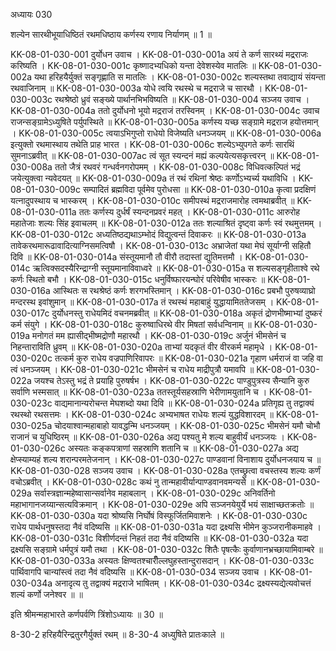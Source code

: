 अध्यायः 030

शल्येन सारथीभूयाधिष्ठितं रथमधिष्ठाय कर्णस्य रणाय निर्याणम् ॥ 1 ॥

KK-08-01-030-001	दुर्योधन उवाच ।
KK-08-01-030-001a	अयं ते कर्ण सारथ्यं मद्रराजः करिष्यति ।
KK-08-01-030-001c	कृष्णादभ्यधिको यन्ता देवेशस्येव मातलिः ॥
KK-08-01-030-002a	यथा हरिहयैर्युक्तं सङ्गृह्णाति स मातलिः ।
KK-08-01-030-002c	शल्यस्तथा तवाद्यायं संयन्ता रथवाजिनाम् ॥
KK-08-01-030-003a	योधे त्वयि रथस्थे च मद्रराजे च सारथौ ।
KK-08-01-030-003c	रथश्रेष्ठो ध्रुवं सङ्ख्ये पार्थानभिभविष्यति ॥
KK-08-01-030-004	सञ्जय उवाच ।
KK-08-01-030-004a	ततो दुर्योधनो भूयो मद्रराजं तरस्विनम् ।
KK-08-01-030-004c	उवाच राजन्सङ्ग्रामेऽध्युषिते पर्युपस्थिते ॥
KK-08-01-030-005a	कर्णस्य यच्छ सङ्ग्रामे मद्रराज हयोत्तमान् ।
KK-08-01-030-005c	त्वयाऽभिगुप्तो राधेयो विजेष्यति धनञ्जयम् ॥
KK-08-01-030-006a	इत्युक्तो रथमास्थाय तथेति प्राह भारत ।
KK-08-01-030-006c	शल्येऽभ्युपगते कर्णः सारथिं सुमनाऽब्रवीत् ॥
KK-08-01-030-007ac	त्वं सूत स्यन्दनं मह्यं कल्पयेत्यसकृत्त्वरन् ॥
KK-08-01-030-008a	ततो जैत्रं रथवरं गन्धर्वनगरोपमम् ।
KK-08-01-030-008c	विधिवत्कल्पितं भद्रं जयेत्युक्त्वा न्यवेदयत् ॥
KK-08-01-030-009a	तं रथं रथिनां श्रेष्ठः कर्णोऽभ्यर्च्य यथाविधि ।
KK-08-01-030-009c	सम्पादितं ब्रह्मविदा पूर्वमेव पुरोधसा ॥
KK-08-01-030-010a	कृत्वा प्रदक्षिणं यत्नादुपस्थाय च भास्करम् ।
KK-08-01-030-010c	समीपस्थं मद्रराजमारोह त्वमथाब्रवीत् ॥
KK-08-01-030-011a	ततः कर्णस्य दुर्धर्षं स्यन्दनप्रवरं महत् ।
KK-08-01-030-011c	आरुरोह महातेजाः शल्यः सिंह इवाचलम् ॥
KK-08-01-030-012a	ततः शल्याश्रितं दृष्ट्वा कर्णः स्वं रथमुत्तमम् ।
KK-08-01-030-012c	अध्यतिष्ठद्यथाऽम्भोदं विद्युत्वन्तं दिवाकरः ॥
KK-08-01-030-013a	तावेकरथमारूढावादित्याग्निसमत्विषौ ।
KK-08-01-030-013c	अभ्राजेतां यथा मेघं सूर्याग्नी सहितौ दिवि ॥
KK-08-01-030-014a	संस्तूयमानौ तौ वीरौ तदास्तां द्युतिमत्तमौ ।
KK-08-01-030-014c	ऋत्विक्सदस्यैरिन्द्राग्नी स्तूयमानाविवाध्वरे ॥
KK-08-01-030-015a	स शल्यसङ्गृहीताश्वे रथे कर्णः स्थितो बभौ ।
KK-08-01-030-015c	धनुर्विष्फारयन्घोरं परिवेषीव भास्करः ॥
KK-08-01-030-016a	आस्थितः स रथश्रेष्ठं कर्णः शरगभस्तिमान् ।
KK-08-01-030-016c	प्रबभौ पुरुषव्याघ्रो मन्दरस्थ इवांशुमान् ॥
KK-08-01-030-017a	तं रथस्थं महाबाहुं युद्धायामिततेजसम् ।
KK-08-01-030-017c	दुर्योधनस्तु राधेयमिदं वचनमब्रवीत् ॥
KK-08-01-030-018a	अकृतं द्रोणभीष्माभ्यां दुष्करं कर्म संयुगे ।
KK-08-01-030-018c	कुरुष्वाधिरथे वीर मिषतां सर्वधन्विनाम् ॥
KK-08-01-030-019a	मनोगतं मम ह्यासीद्भीष्मद्रोणौ महारथौ ।
KK-08-01-030-019c	अर्जुनं भीमसेनं च निहन्ताराविति ध्रुवम् ॥
KK-08-01-030-020a	ताभ्यां यदकृतं वीर वीरकर्म महामृधे ।
KK-08-01-030-020c	तत्कर्म कुरु राधेय वज्रपाणिरिवापरः ॥
KK-08-01-030-021a	गृहाण धर्मराजं वा जहि वा त्वं धनञ्जयम् ।
KK-08-01-030-021c	भीमसेनं च राधेय माद्रीपुत्रौ यमावपि ॥
KK-08-01-030-022a	जयश्च तेऽस्तु भद्रं ते प्रयाहि पुरुषर्षभ ।
KK-08-01-030-022c	पाण्डुपुत्रस्य सैन्यानि कुरु सर्वाणि भस्मसात् ॥
KK-08-01-030-023a	ततस्तूर्यसहस्राणि भेरीणामयुतानि च ।
KK-08-01-030-023c	वाद्यमानान्यरोचन्त मेघशब्दो यथा दिवि ॥
KK-08-01-030-024a	प्रतिगृह्य तु तद्वाक्यं रथस्थो रथसत्तमः ।
KK-08-01-030-024c	अभ्यभाषत राधेयः शल्यं युद्धविशारदम् ॥
KK-08-01-030-025a	चोदयाश्वान्महाबाहो यावद्धन्मि धनञ्जयम् ।
KK-08-01-030-025c	भीमसेनं यमौ चोभौ राजानं च युधिष्ठिरम् ॥
KK-08-01-030-026a	अद्य पश्यतु मे शल्य बाहुवीर्यं धनञ्जयः ।
KK-08-01-030-026c	अस्यतः कङ्कपत्राणां सहस्राणि शतानि च ॥
KK-08-01-030-027a	अद्य क्षेप्स्याम्यहं शल्य शरान्परमतेजनान् ।
KK-08-01-030-027c	पाण्डवानां विनाशाय दुर्योधनजयाय च ॥
KK-08-01-030-028	सञ्जय उवाच ।
KK-08-01-030-028a	एतच्छ्रुत्वा वचस्तस्य शल्यः कर्णं वचोऽब्रवीत् ।
KK-08-01-030-028c	कथं नु तान्महावीर्यान्पाण्डवानवमन्यसे ॥
KK-08-01-030-029a	सर्वास्त्रज्ञान्महेष्वासान्सर्वानेव महाबलान् ।
KK-08-01-030-029c	अनिवर्तिनो महाभागानजय्यान्सत्यविक्रमान् ।
KK-08-01-030-029e	अपि सञ्जनयेयुर्ये भयं साक्षाच्छतक्रतोः ॥
KK-08-01-030-030a	यदा श्रोष्यसि निर्घोषं विस्फूर्जितमिवाशनेः ।
KK-08-01-030-030c	राधेय पार्थधनुषस्तदा नैवं वदिष्यसि ॥
KK-08-01-030-031a	यदा द्रक्ष्यसि भीमेन कुञ्जरानीकमाहवे ।
KK-08-01-030-031c	विशीर्णदन्तं निहतं तदा नैवं वदिष्यसि ॥
KK-08-01-030-032a	यदा द्रक्ष्यसि सङ्ग्रामे धर्मपुत्रं यमौ तथा ।
KK-08-01-030-032c	शितैः पृषत्कैः कुर्वाणानभ्रच्छायामिवाम्बरे ॥
KK-08-01-030-033a	अस्यतः क्षिण्वतश्चारीँल्लघुहस्तान्दुरासदान् ।
KK-08-01-030-033c	पार्थिवागपि चान्यांस्त्वं तदा नैवं वदिष्यसि ॥
KK-08-01-030-034	सञ्जय उवाच ।
KK-08-01-030-034a	अनादृत्य तु तद्वाक्यं मद्रराजे भाषितम् ।
KK-08-01-030-034c	द्रक्ष्यस्यद्येत्यवोचत्तं शल्यं कर्णो जनेश्वर ॥ ॥

इति श्रीमन्महाभारते कर्णपर्वणि त्रिंशोऽध्यायः ॥ 30 ॥

8-30-2 हरिहयैरिन्द्रतुरगैर्युक्तं रथम् ॥ 8-30-4 अध्युषिते प्रातःकाले ॥
